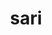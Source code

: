 ---
category: 4-letters
denotation: null
name: sari
reference_link: https://www.etymonline.com/word/sari
root_language: null
root_name: null
title: sari
type: free
word_sums:
- respelling: sari
  sum: 'Sari + '
---